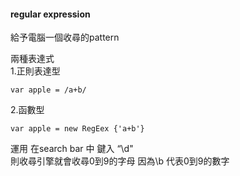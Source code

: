 #### regular expression   
給予電腦一個收尋的pattern 

 兩種表達式  
 1.正則表達型 
 
    var apple = /a+b/   
 
 2.函數型
 
    var apple = new RegEex {'a+b'} 
    
 運用  在search bar 中 鍵入 “\d"  
 則收尋引擎就會收尋0到9的字母 
 因為\\b 代表0到9的數字 


